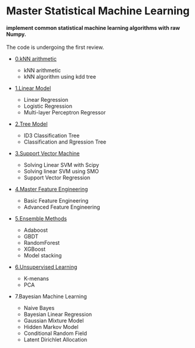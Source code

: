 # Master Statistical Machine Learning


#### implement common statistical machine learning algorithms with raw Numpy.   
The code is undergoing the first review.  
- [0.kNN arithmetic](https://github.com/www5226448/Master-Machine-Learning/tree/master/0.An%20appetizer--kNN%20arithmetic) 
  * kNN arithmetic
  * kNN algorithm using kdd tree
  
- [1.Linear Model](https://github.com/www5226448/Master-Machine-Learning/tree/master/1.Linear%20Model)
  * Linear Regression
  * Logistic Regression
  * Multi-layer Perceptron Regressor
  
 
- [2.Tree Model](https://github.com/www5226448/Master-Machine-Learning/tree/master/2.Tree%20Model)
  * ID3 Classification Tree
  * Classification and Rgression Tree
  

- [3.Support Vector Machine](https://github.com/www5226448/Master-Machine-Learning/tree/master/3.Mastering%20SVM)

  * Solving Linear SVM with Scipy
  * Solving linear SVM using SMO
  * Support Vector Regression
  
  
- [4.Master Feature Engineering](https://github.com/www5226448/Master-Machine-Learning/tree/master/4.Feature%20Engineering)  
 
  * Basic Feature Engineering
  * Advanced Feature Engineering
  
  
- [5.Ensemble Methods](https://github.com/www5226448/Master-Machine-Learning/tree/master/5.Ensemble%20Methods)
  * Adaboost
  * GBDT
  * RandomForest
  * XGBoost
  * Model stacking
  
- [6.Unsupervised Learning](https://github.com/www5226448/Master-Machine-Learning/tree/master/6.Unsupervised%20learning)
  * K-menans
  * PCA
  
  
- 7.Bayesian Machine Learning
  * Naive Bayes
  * Bayesian Linear Regression
  * Gaussian Mixture Model
  * Hidden Markov Model
  * Conditional Random Field
  * Latent Dirichlet Allocation
  

  
